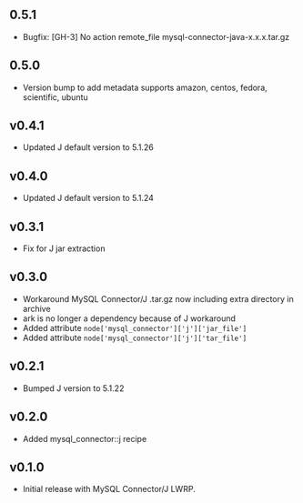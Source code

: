 ## 0.5.1

* Bugfix: [GH-3] No action remote_file mysql-connector-java-x.x.x.tar.gz

## 0.5.0

* Version bump to add metadata supports amazon, centos, fedora, scientific, ubuntu

## v0.4.1

* Updated J default version to 5.1.26

## v0.4.0

* Updated J default version to 5.1.24

## v0.3.1

* Fix for J jar extraction

## v0.3.0

* Workaround MySQL Connector/J .tar.gz now including extra directory in archive
* ark is no longer a dependency because of J workaround
* Added attribute `node['mysql_connector']['j']['jar_file']`
* Added attribute `node['mysql_connector']['j']['tar_file']`

## v0.2.1

* Bumped J version to 5.1.22

## v0.2.0

* Added mysql_connector::j recipe

## v0.1.0

* Initial release with MySQL Connector/J LWRP.
